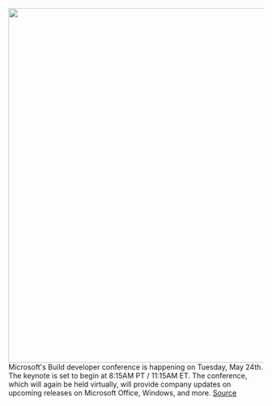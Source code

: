 <img src='https://cdn.vox-cdn.com/thumbor/0asGypZQ_cv3rKeDr9t_6JWFuuA=/0x0:2040x1360/1200x800/filters:focal(857x517:1183x843)/cdn.vox-cdn.com/uploads/chorus_image/image/70904765/acastro_180504_1777_microsoft_0001.0.jpg' width='700px' /><br/>
Microsoft's Build developer conference is happening on Tuesday, May 24th. The keynote is set to begin at 8:15AM PT / 11:15AM ET. The conference, which will again be held virtually, will provide company updates on upcoming releases on Microsoft Office, Windows, and more.
<a href='https://www.theverge.com/2022/5/24/23139584/microsoft-build-2022-developers-office-365-windows-conference'> Source <a/>